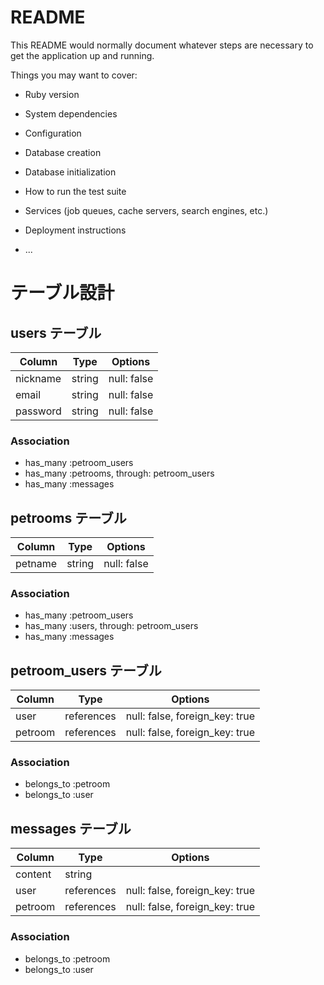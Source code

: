 # README

This README would normally document whatever steps are necessary to get the
application up and running.

Things you may want to cover:

* Ruby version

* System dependencies

* Configuration

* Database creation

* Database initialization

* How to run the test suite

* Services (job queues, cache servers, search engines, etc.)

* Deployment instructions

* ...

# テーブル設計

## users テーブル
| Column          | Type    | Options     |
| --------------- | ------- | ----------- |
| nickname        | string  | null: false | 
| email           | string  | null: false |
| password        | string  | null: false |

### Association

- has_many :petroom_users
- has_many :petrooms, through: petroom_users
- has_many :messages



## petrooms テーブル

| Column    | Type   | Options     |
| --------- | ------ | ----------- |
| petname   | string | null: false |

### Association

- has_many :petroom_users
- has_many :users, through: petroom_users
- has_many :messages


## petroom_users テーブル

| Column    | Type       | Options                        |
| --------- | ---------- | ------------------------------ |
| user      | references | null: false, foreign_key: true |
| petroom   | references | null: false, foreign_key: true |

### Association

- belongs_to :petroom
- belongs_to :user

## messages テーブル

| Column  | Type       | Options                        |
| ------- | ---------- | ------------------------------ |
| content | string     |                                |
| user    | references | null: false, foreign_key: true |
| petroom | references | null: false, foreign_key: true |

### Association

- belongs_to :petroom
- belongs_to :user

